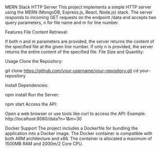 MERN Stack HTTP Server
This project implements a simple HTTP server using the MERN (MongoDB, Express.js, React, Node.js) stack. The server responds to incoming GET requests on the endpoint /data and accepts two query parameters, n for file name and m for line number.

Features
File Content Retrieval:

If both n and m parameters are provided, the server returns the content of the specified file at the given line number.
If only n is provided, the server returns the entire content of the specified file.
File Size and Quantity:


Usage
Clone the Repository:

git clone https://github.com/your-username/your-repository.git
cd your-repository

Install Dependencies:


npm install
Run the Server:


npm start
Access the API:

Open a web browser or use tools like curl to access the API:
Example: http://localhost:8080/data?n=1&m=30

Docker Support
The project includes a Dockerfile for bundling the application into a Docker image.
The Docker container is compatible with both ARM architecture and x86.
The container is allocated a maximum of 1500MB RAM and 2000m/2 Core CPU.


